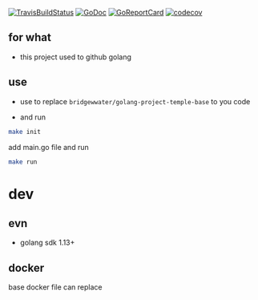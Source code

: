[![TravisBuildStatus](https://api.travis-ci.org/bridgewwater/golang-project-temple-base.svg?branch=master)](https://travis-ci.org/bridgewwater/golang-project-temple-base)
[![GoDoc](https://godoc.org/github.com/bridgewwater/golang-project-temple-base?status.png)](https://godoc.org/github.com/bridgewwater/golang-project-temple-base/)
[![GoReportCard](https://goreportcard.com/badge/github.com/bridgewwater/golang-project-temple-base)](https://goreportcard.com/report/github.com/bridgewwater/golang-project-temple-base)
[![codecov](https://codecov.io/gh/bridgewwater/golang-project-temple-base/branch/master/graph/badge.svg)](https://codecov.io/gh/bridgewwater/golang-project-temple-base)

## for what

- this project used to github golang

## use

- use to replace
 `bridgewwater/golang-project-temple-base` to you code

- and run

```bash
make init
```

add main.go file and run

```bash
make run
```

# dev

## evn

- golang sdk 1.13+

## docker

base docker file can replace
